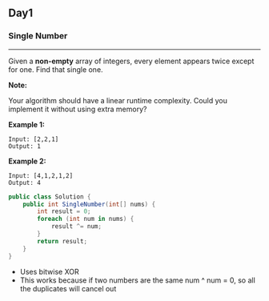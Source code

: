 ## Day1

### Single Number
---

Given a **non-empty** array of integers, every element appears twice except for one. Find that single one.

**Note:**

Your algorithm should have a linear runtime complexity. Could you implement it without using extra memory?

**Example 1:**

```
Input: [2,2,1]
Output: 1
```

**Example 2:**

```
Input: [4,1,2,1,2]
Output: 4
```

```cs
public class Solution {
    public int SingleNumber(int[] nums) {
        int result = 0;
        foreach (int num in nums) {
            result ^= num;
        }
        return result;
    }
}
```

- Uses bitwise XOR
- This works because if two numbers are the same num ^ num = 0, so all the duplicates will cancel out